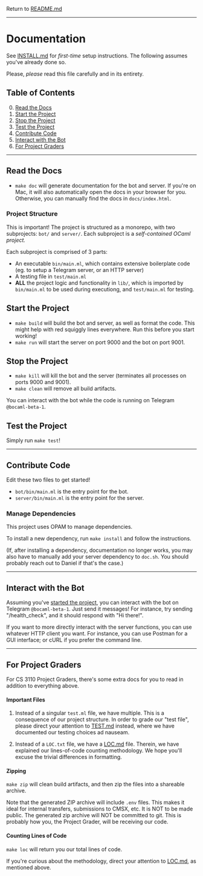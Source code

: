 Return to [README.md](README.md)

---

# Documentation

See [INSTALL.md](INSTALL.md) for _first-time_ setup instructions. The following assumes you've already done so.

Please, _please_ read this file carefully and in its entirety.

## Table of Contents

0. [Read the Docs](#read-the-docs)
1. [Start the Project](#start-the-project)
2. [Stop the Project](#stop-the-project)
3. [Test the Project](#test-the-project)
4. [Contribute Code](#contribute-code)
5. [Interact with the Bot](#interact-with-the-bot)
6. [For Project Graders](#for-project-graders)

---

## Read the Docs

-   `make doc` will generate documentation for the bot and server. If you're on Mac, it will also automatically open the docs in your browser for you. Otherwise, you can manually find the docs in `docs/index.html`.

### Project Structure

This is important! The project is structured as a monorepo, with two subprojects: `bot/` and `server/`. Each subproject is a _self-contained OCaml project._

Each subproject is comprised of 3 parts:

-   An executable `bin/main.ml`, which contains extensive boilerplate code (eg. to setup a Telegram server, or an HTTP server)
-   A testing file in `test/main.ml`
-   **ALL** the project logic and functionality in `lib/`, which is imported by `bin/main.ml` to be used during executiong, and `test/main.ml` for testing.

## Start the Project

-   `make build` will build the bot and server, as well as format the code. This might help with red squiggly lines everywhere. Run this before you start working!
-   `make run` will start the server on port 9000 and the bot on port 9001.

## Stop the Project

-   `make kill` will kill the bot and the server (terminates all processes on ports 9000 and 9001).
-   `make clean` will remove all build artifacts.

You can interact with the bot while the code is running on Telegram `@bocaml-beta-1`.

## Test the Project

Simply run `make test`!

---

## Contribute Code

Edit these two files to get started!

-   `bot/bin/main.ml` is the entry point for the bot.
-   `server/bin/main.ml` is the entry point for the server.

### Manage Dependencies

This project uses OPAM to manage dependencies.

To install a new dependency, run `make install` and follow the instructions.

(If, after installing a dependency, documentation no longer works, you may also have to manually add your server dependency to `doc.sh`. You should probably reach out to Daniel if that's the case.)

---

## Interact with the Bot

Assuming you've [started the project](#start-the-project), you can interact with the bot on Telegram `@bocaml-beta-1`. Just send it messages! For instance, try sending "/health_check", and it should respond with "Hi there!".

If you want to more directly interact with the server functions, you can use whatever HTTP client you want. For instance, you can use Postman for a GUI interface; or cURL if you prefer the command line.

---

## For Project Graders

For CS 3110 Project Graders, there's some extra docs for you to read in addition to everything above.

#### Important Files

1. Instead of a singular `test.ml` file, we have multiple. This is a consequence of our project structure. In order to grade our "test file", please direct your attention to [TEST.md](TEST.md) instead, where we have documented our testing choices ad nauseam.

2. Instead of a `LOC.txt` file, we have a [LOC.md](LOC.md) file. Therein, we have explained our lines-of-code counting methodology. We hope you'll excuse the trivial differences in formatting.

#### Zipping

`make zip` will clean build artifacts, and then zip the files into a shareable archive.

Note that the generated ZIP archive will include `.env` files. This makes it ideal for internal transfers, submissions to CMSX, etc. It is NOT to be made public. The generated zip archive will NOT be committed to git. This is probably how you, the Project Grader, will be receiving our code.

#### Counting Lines of Code

`make loc` will return you our total lines of code.

If you're curious about the methodology, direct your attention to [LOC.md](LOC.md), as mentioned above.
